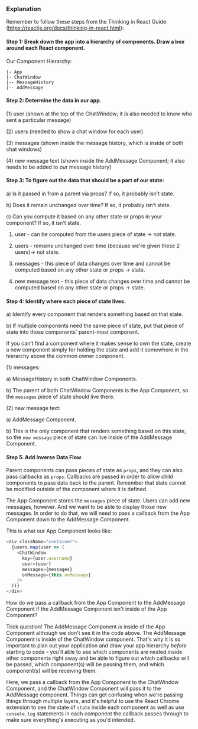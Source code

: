 ### Explanation

Remember to follow these steps from the Thinking in React Guide
(https://reactjs.org/docs/thinking-in-react.html):

#### Step 1: Break down the app into a hierarchy of components. Draw a box around each React component.

Our Component Hierarchy:

```
|- App
|- ChatWindow
|-- MessageHistory
|-- AddMessage
```

#### Step 2: Determine the data in our app.

(1) user (shown at the top of the ChatWindow; it is also needed to know who sent
a particular message)

(2) users (needed to show a chat window for each user)

(3) messages (shown inside the message history, which is inside of both chat windows)

(4) new message text (shown inside the AddMessage Component; it also needs to
be added to our message history)

#### Step 3: To figure out the data that should be a part of our state:

a) Is it passed in from a parent via props? If so, it probably isn’t state.

b) Does it remain unchanged over time? If so, it probably isn’t state.

c) Can you compute it based on any other state or props in your component?
If so, it isn’t state.

1.  user - can be computed from the users piece of state -> not state.

2.  users - remains unchanged over time (because we're given these 2 users)->
    not state.

3.  messages - this piece of data changes over time and cannot be computed
    based on any other state or props -> state.

4.  new message text - this piece of data changes over time and cannot be computed
    based on any other state or props -> state.

#### Step 4: Identify where each piece of state lives.

a) Identify every component that renders something based on that state.

b) If multiple components need the same piece of state, put that piece
of state into those components' parent-most component.

If you can’t find a component where it makes sense to own the state, create
a new component simply for holding the state and add it somewhere in the
hierarchy above the common owner component.

(1) messages:

a) MessageHistory in both ChatWindow Components.

b) The parent of both ChatWindow Components is the App Component, so the
`messages` piece of state should live there.

(2) new message text:

a) AddMessage Component.

b) This is the only component that renders something based on this state, so
the `new message` piece of state can live inside of the AddMessage Component.

#### Step 5. Add Inverse Data Flow.

Parent components can pass pieces of state as `props`, and they can also pass
callbacks as `props`. Callbacks are passed in order to allow child components
to pass data back to the parent. Remember that state cannot be modified outside
of the component where it is defined.

The App Component stores the `messages` piece of state. Users can add new messages, however. And we want to be able to display those new messages. In order to do that, we will need to pass a callback from the App Component down to the AddMessage Component.

This is what our App Component looks like:

```js
<div className="container">
  {users.map(user => (
    <ChatWindow
      key={user.username}
      user={user}
      messages={messages}
      onMessage={this.onMessage}
    />
  ))}
</div>
```

How do we pass a callback from the App Component to the AddMessage Component if the AddMessage Component isn't inside of the App Component?

Trick question! The AddMessage Component _is_ inside of the App Component although we don't see it in the code above. The AddMessage Component is inside of the ChatWindow component. That's why it is so important to plan out your application and draw your app hierarchy _before_ starting to code - you'll able to see which components are nested inside other components right away and be able to figure out which callbacks will be passed, which component(s) will be passing them, and which component(s) will be receiving them.

Here, we pass a callback from the App Component to the ChatWindow Component, and the ChatWindow Component will pass it to the AddMessage component. Things can get confusing when we're passing things through multiple layers, and it's helpful to use the React Chrome extension to see the state of `state` inside each component as well as use `console.log` statements in each component the callback passes through to make sure everything's executing as you'd intended.
